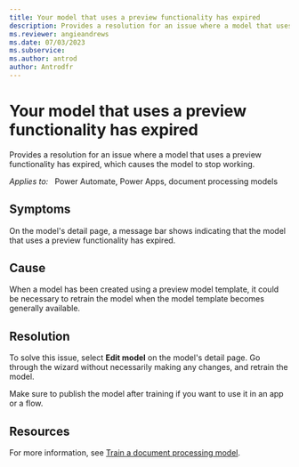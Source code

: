 ```yaml
---
title: Your model that uses a preview functionality has expired
description: Provides a resolution for an issue where a model that uses a preview functionality has expired, and the issue causes the model to stop functioning.
ms.reviewer: angieandrews
ms.date: 07/03/2023
ms.subservice: 
ms.author: antrod
author: Antrodfr
---
```

# Your model that uses a preview functionality has expired

Provides a resolution for an issue where a model that uses a preview functionality has expired, which causes the model to stop working.

_Applies to:_ &nbsp; Power Automate, Power Apps, document processing models

## Symptoms

On the model's detail page, a message bar shows indicating that the model that uses a preview functionality has expired.

## Cause

When a model has been created using a preview model template, it could be necessary to retrain the model when the model template becomes generally available.

## Resolution

To solve this issue, select **Edit model** on the model's detail page. Go through the wizard without necessarily making any changes, and retrain the model. 

Make sure to publish the model after training if you want to use it in an app or a flow.

## Resources

For more information, see [Train a document processing model](/ai-builder/form-processing-train).
